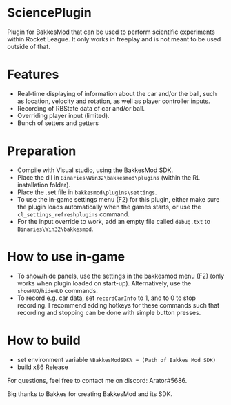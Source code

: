 # SciencePlugin

Plugin for BakkesMod that can be used to perform scientific experiments within Rocket League. It only works in freeplay and is not meant to be used outside of that.

# Features
- Real-time displaying of information about the car and/or the ball, such as location, velocity and rotation, as well as player controller inputs.
- Recording of RBState data of car and/or ball. 
- Overriding player input (limited).
- Bunch of setters and getters

# Preparation
- Compile with Visual studio, using the BakkesMod SDK.
- Place the dll in `Binaries\Win32\bakkesmod\plugins` (within the RL installation folder).
- Place the .set file in `bakkesmod\plugins\settings`.
- To use the in-game settings menu (F2) for this plugin, either make sure the plugin loads automatically when the games starts, or use the `cl_settings_refreshplugins` command.
- For the input override to work, add an empty file called `debug.txt` to `Binaries\Win32\bakkesmod`.

# How to use in-game
- To show/hide panels, use the settings in the bakkesmod menu (F2) (only works when plugin loaded on start-up). Alternatively, use the `showHUD`/`hideHUD` commands.
- To record e.g. car data, set `recordCarInfo` to 1, and to 0 to stop recording. I recommend adding hotkeys for these commands such that recording and stopping can be done with simple button presses.

# How to build
- set environment variable `%BakkesModSDK% = (Path of Bakkes Mod SDK)`
- build x86 Release

For questions, feel free to contact me on discord: Arator#5686.

Big thanks to Bakkes for creating BakkesMod and its SDK.
